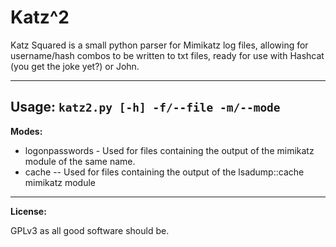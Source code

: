 # Katz^2
Katz Squared is a small python parser for Mimikatz log files, allowing for username/hash combos to be written to txt files, ready for use with Hashcat (you get the joke yet?) or John.

---

Usage: `katz2.py [-h] -f/--file -m/--mode`
-
**Modes:** 
 - logonpasswords - Used for files containing the output of the mimikatz module of the same name.
 - cache -- Used for files containing the output of the lsadump::cache mimikatz module
 ---
 **License:**
 
 GPLv3 as all good software should be.
